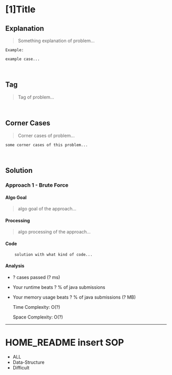 # [1]Title

## Explanation
> Something explanation of problem...
```
Example: 

example case...
```             
<br>

## Tag
> Tag of problem...
<br>

## Corner Cases
> Corner cases of problem...
```
some corner cases of this problem...
```
<br>

## Solution
### Approach 1 - Brute Force
#### Algo Goal
> algo goal of the approach...
#### Processing
> algo processing of the approach...
#### Code
```
    solution with what kind of code...
```
#### Analysis
* ? cases passed (? ms)
* Your runtime beats ? % of java submissions
* Your memory usage beats ? % of java submissions (? MB)

    Time Complexity: O(?) 
    
    Space Complexity: O(?)
    
---

<h1>HOME_README insert SOP</h1>

* ALL
* Data-Structure
* Difficult

